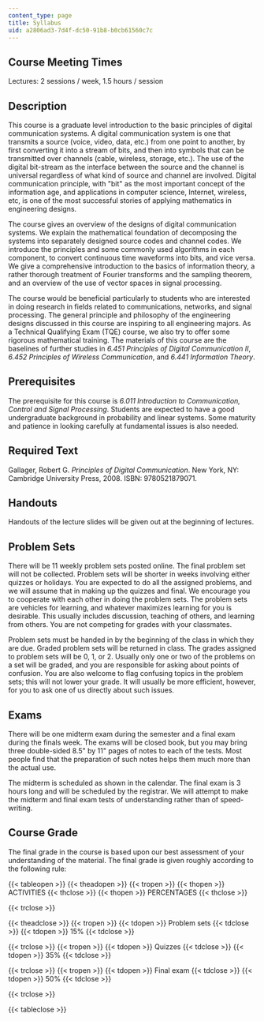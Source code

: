 ```yaml
---
content_type: page
title: Syllabus
uid: a2806ad3-7d4f-dc50-91b8-b0cb61560c7c
---
```


Course Meeting Times
--------------------

Lectures: 2 sessions / week, 1.5 hours / session

Description
-----------

This course is a graduate level introduction to the basic principles of digital communication systems. A digital communication system is one that transmits a source (voice, video, data, etc.) from one point to another, by first converting it into a stream of bits, and then into symbols that can be transmitted over channels (cable, wireless, storage, etc.). The use of the digital bit-stream as the interface between the source and the channel is universal regardless of what kind of source and channel are involved. Digital communication principle, with "bit" as the most important concept of the information age, and applications in computer science, Internet, wireless, etc, is one of the most successful stories of applying mathematics in engineering designs.

The course gives an overview of the designs of digital communication systems. We explain the mathematical foundation of decomposing the systems into separately designed source codes and channel codes. We introduce the principles and some commonly used algorithms in each component, to convert continuous time waveforms into bits, and vice versa. We give a comprehensive introduction to the basics of information theory, a rather thorough treatment of Fourier transforms and the sampling theorem, and an overview of the use of vector spaces in signal processing.

The course would be beneficial particularly to students who are interested in doing research in fields related to communications, networks, and signal processing. The general principle and philosophy of the engineering designs discussed in this course are inspiring to all engineering majors. As a Technical Qualifying Exam (TQE) course, we also try to offer some rigorous mathematical training. The materials of this course are the baselines of further studies in _6.451 Principles of Digital Communication II_, _6.452 Principles of Wireless Communication_, and _6.441 Information Theory_.

Prerequisites
-------------

The prerequisite for this course is _6.011 Introduction to Communication, Control and Signal Processing_. Students are expected to have a good undergraduate background in probability and linear systems. Some maturity and patience in looking carefully at fundamental issues is also needed.

Required Text
-------------

Gallager, Robert G. _Principles of Digital Communication_. New York, NY: Cambridge University Press, 2008. ISBN: 9780521879071.

Handouts
--------

Handouts of the lecture slides will be given out at the beginning of lectures.

Problem Sets
------------

There will be 11 weekly problem sets posted online. The final problem set will not be collected. Problem sets will be shorter in weeks involving either quizzes or holidays. You are expected to do all the assigned problems, and we will assume that in making up the quizzes and final. We encourage you to cooperate with each other in doing the problem sets. The problem sets are vehicles for learning, and whatever maximizes learning for you is desirable. This usually includes discussion, teaching of others, and learning from others. You are not competing for grades with your classmates.

Problem sets must be handed in by the beginning of the class in which they are due. Graded problem sets will be returned in class. The grades assigned to problem sets will be 0, 1, or 2. Usually only one or two of the problems on a set will be graded, and you are responsible for asking about points of confusion. You are also welcome to flag confusing topics in the problem sets; this will not lower your grade. It will usually be more efficient, however, for you to ask one of us directly about such issues.

Exams
-----

There will be one midterm exam during the semester and a final exam during the finals week. The exams will be closed book, but you may bring three double-sided 8.5" by 11" pages of notes to each of the tests. Most people find that the preparation of such notes helps them much more than the actual use.

The midterm is scheduled as shown in the calendar. The final exam is 3 hours long and will be scheduled by the registrar. We will attempt to make the midterm and final exam tests of understanding rather than of speed-writing.

Course Grade
------------

The final grade in the course is based upon our best assessment of your understanding of the material. The final grade is given roughly according to the following rule:

{{< tableopen >}}
{{< theadopen >}}
{{< tropen >}}
{{< thopen >}}
ACTIVITIES
{{< thclose >}}
{{< thopen >}}
PERCENTAGES
{{< thclose >}}

{{< trclose >}}

{{< theadclose >}}
{{< tropen >}}
{{< tdopen >}}
Problem sets
{{< tdclose >}}
{{< tdopen >}}
15%
{{< tdclose >}}

{{< trclose >}}
{{< tropen >}}
{{< tdopen >}}
Quizzes
{{< tdclose >}}
{{< tdopen >}}
35%
{{< tdclose >}}

{{< trclose >}}
{{< tropen >}}
{{< tdopen >}}
Final exam
{{< tdclose >}}
{{< tdopen >}}
50%
{{< tdclose >}}

{{< trclose >}}

{{< tableclose >}}
